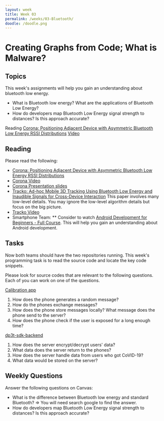 ```yaml
---
layout: week
title: Week 03
permalink: /weeks/03-Bluetooth/
doodle: /doodle.png
---
```


# Creating Graphs from Code; What is Malware?

## Topics

This week's assignments will help you gain an understanding about bluetooth low energy.
* What is Bluetooth low energy? What are the applications of Bluetooth Low Energy? 
* How do developers map Bluetooth Low Energy signal strength to distances? Is this approach accurate?

Reading [Corona: Positioning Adjacent Device with Asymmetric Bluetooth Low Energy RSSI Distributions](http://haojianj.in/resource/pdf/corona_uist_paper.pdf) [Video](https://vimeo.com/149240808)



## Reading

Please read the following:
* [Corona: Positioning Adjacent Device with Asymmetric Bluetooth Low Energy RSSI Distributions](http://haojianj.in/resource/pdf/corona_uist_paper.pdf) 
* [Corona Video](https://vimeo.com/149240808) 
* [Corona Presentation slides](http://haojianj.in/resource/pdf/corona_uist_presentation.pdf)
* [Tracko: Ad-hoc Mobile 3D Tracking Using Bluetooth Low Energy and Inaudible Signals for Cross-Device Interaction](https://www.christianholz.net/2015-uist15-jin_holz_hornbaek-tracko-ad-hoc_mobile_3d_tracking_using_bluetooth_low_energy_and_inaudible_signals_for_cross-device_interaction.pdf) This paper involves many low-level details. You may ignore the low-level algorithm details but focus on the big picture.
* [Tracko Video](https://www.youtube.com/watch?v=GIZtf4uGZOM) 
* Smartphone Team: 
    ** Consider to watch [Android Development for Beginners - Full Course](https://www.youtube.com/watch?v=fis26HvvDII). This will help you gain an understanding about Android development. 
  

## Tasks

Now both teams should have the two repositories running. This week's programming task is to read the source code and locate the key code snippets.


Please look for source codes that are relevant to the following questions. Each of you can work on one of the questions. 


[Calibration app](https://github.com/DP-3T/dp3t-sdk-android) 

1. How does the phone generates a random message? 
2. How do the phones exchange messages?
3. How does the phone store messages locally? What message does the phone send to the server? 
4. How does the phone check if the user is exposed for a long enough time?


[dp3t-sdk-backend](https://github.com/DP-3T/dp3t-sdk-backend)

1. How does the server encrypt/decrypt users' data?
2. What data does the server return to the phones?
3. How does the server handle data from users who got CoVID-19?
4. What data would be stored on the server?


## Weekly Questions

Answer the following questions on Canvas:

* What is the difference between Bluetooth low energy and standard Bluetooth? => You will need search google to find the answer. 
* How do developers map Bluetooth Low Energy signal strength to distances? Is this approach accurate? 

